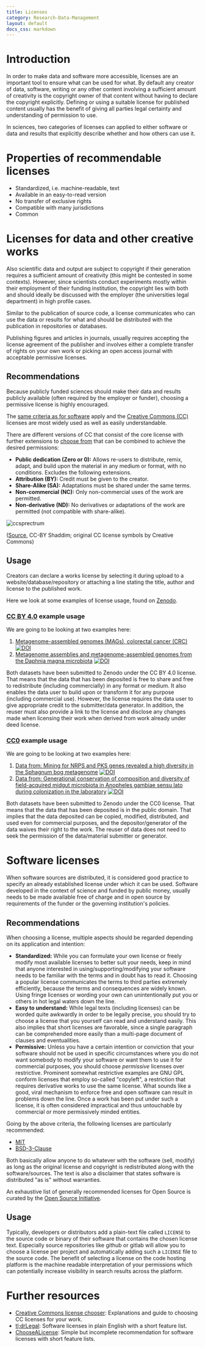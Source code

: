 ```yaml
---
title: Licenses
category: Research-Data-Management
layout: default
docs_css: markdown
---
```



# Introduction
In order to make data and software more accessible, licenses are an important tool to ensure what can be used for what.
By default any creator of data, software, writing or any other content involving a sufficient amount of creativity is the copyright owner of that content without having to declare the copyright explicitly.
Defining or using a suitable license for published content usually has the benefit of giving all parties legal certainty and understanding of permission to use.

In sciences, two categories of licenses can applied to either software or data and results that explicitly describe whether and how others can use it.

# Properties of recommendable licenses
* Standardized, i.e. machine-readable, text
* Available in an easy-to-read version
* No transfer of exclusive rights
* Compatible with many jurisdictions
* Common

# Licenses for data and other creative works
Also scientific data and output are subject to copyright if their generation requires a sufficient amount of creativity (this might be contested in some contexts).
However, since scientists conduct experiments mostly within their employment of their funding institution, the copyright lies with both and should ideally be discussed with the employer (the universities legal department) in high profile cases.

Similar to the publication of source code, a license communicates who can use the data or results for what and should be distributed with the publication in repositories or databases.

Publishing figures and articles in journals, usually requires accepting the license agreement of the publisher and involves either a complete transfer of rights on your own work or picking an open access journal with acceptable permissive licenses.


## Recommendations
Because publicly funded sciences should make their data and results publicly available (often required by the employer or funder), choosing a permissive license is highly encouraged.

The [same criteria as for software](#software-licenses) apply and the [Creative Commons (CC)](https://creativecommons.org) licenses are most widely used as well as easily understandable.

There are different versions of CC that consist of the core license with further extensions to [choose from](https://creativecommons.org/choose) that can be combined to achieve the desired permissions:

- **Public dedication (Zero or 0):** Allows re-users to distribute, remix, adapt, and build upon the material in any medium or format, with no conditions. Excludes the following extensions.
- **Attribution (BY):** Credit must be given to the creator.
- **Share-Alike (SA):** Adaptations must be shared under the same terms.
- **Non-commercial (NC):** Only non-commercial uses of the work are permitted.
- **Non-derivative (ND):** No derivatives or adaptations of the work are permitted (not compatible with share-alike).


![ccsprectrum](/nfdi4microbiota-knowledge-base/assets/img/Creative_commons_license_spectrum.svg)

([Source](https://commons.wikimedia.org/wiki/File:Creative_commons_license_spectrum.svg), CC-BY Shaddim; original CC license symbols by Creative Commons)


## Usage
Creators can declare a works license by selecting it during upload to a website/database/repository or attaching a line stating the title, author and license to the published work.

Here we look at some examples of license usage, found on [Zenodo](https://zenodo.org/).

### [CC BY 4.0](https://creativecommons.org/licenses/by/4.0/) example usage
We are going to be looking at two examples here: 
1. [Metagenome-assembled genomes (MAGs), colorectal cancer (CRC)](https://zenodo.org/records/7008911) [![DOI](https://zenodo.org/badge/DOI/10.5281/zenodo.7008911.svg)](https://doi.org/10.5281/zenodo.7008911)
2. [Metagenome assemblies and metagenome-assembled genomes from the Daphnia magna microbiota](https://zenodo.org/records/4435010) [![DOI](https://zenodo.org/badge/DOI/10.5281/zenodo.4435010.svg)](https://doi.org/10.5281/zenodo.4435010)

Both datasets have been submitted to Zenodo under the CC BY 4.0 license. That means that the data that has been deposited is free to share and free to redistribute (including commercially) in any format or medium. It also enables the data user to build upon or transform it for any purpose (including commercial use). However, the license requires the data user to give appropriate credit to the submitter/data generator. In addition, the reuser must also provide a link to the license and disclose any changes made when licensing their work when derived from work already under deed license.

### [CC0](https://creativecommons.org/publicdomain/zero/1.0/) example usage
We are going to be looking at two examples here:
1. [Data from: Mining for NRPS and PKS genes revealed a high diversity in the Sphagnum bog metagenome](https://zenodo.org/records/4976456) [![DOI](https://zenodo.org/badge/DOI/10.5061/dryad.hf56v.svg)](https://doi.org/10.5061/dryad.hf56v)
2. [Data from: Generational conservation of composition and diversity of field-acquired midgut microbiota in Anopheles gambiae sensu lato during colonization in the laboratory](https://zenodo.org/records/5001400) [![DOI](https://zenodo.org/badge/DOI/10.5061/dryad.98jj7gk.svg)](https://doi.org/10.5061/dryad.98jj7gk)

Both datasets have been submitted to Zenodo under the CC0 license. That means that the data that has been deposited is in the public domain. That implies that the data deposited can be copied, modified, distributed, and used even for commercial purposes, and the depositor/generator of the data waives their right to the work. The reuser of data does not need to seek the permission of the data/material submitter or generator.

# Software licenses
When software sources are distributed, it is considered good practice to specify an already established license under which it can be used.
Software developed in the context of science and funded by public money, usually needs to be made available free of charge and in open source by requirements of the funder or the governing institution's policies.


## Recommendations
When choosing a license, multiple aspects should be regarded depending on its application and intention:

- **Standardized:** While you can formulate your own license or freely modify most available licenses to better suit your needs, keep in mind that anyone interested in using/supporting/modifying your software needs to be familiar with the terms and in doubt has to read it.
Choosing a popular license communicates the terms to third parties extremely efficiently, because the terms and consequences are widely known.
Using fringe licenses or wording your own can unintentionally put you or others in hot legal waters down the line.
- **Easy to understand:** While legal texts (including licenses) can be worded quite awkwardly in order to be legally precise, you should try to choose a license that you yourself can read and understand easily.
This also implies that short licenses are favorable, since a single paragraph can be comprehended more easily than a multi-page document of clauses and eventualities.
- **Permissive:** Unless you have a certain intention or conviction that your software should not be used in specific circumstances where you do not want somebody to modify your software or want them to use it for commercial purposes, you should choose *permissive* licenses over restrictive.
Prominent somewhat restrictive examples are GNU GPL conform licenses that employ so-called "copyleft", a restriction that requires derivative works to use the same license.
What sounds like a good, viral mechanism to enforce free and open software can result in problems down the line.
Once a work has been put under such a license, it is often considered impractical and thus untouchable by commercial or more permissively minded entities.

Going by the above criteria, the following licenses are particularly recommended:

- [MIT](https://choosealicense.com/licenses/mit/)
- [BSD-3-Clause](https://opensource.org/licenses/BSD-3-Clause)

Both basically allow anyone to do whatever with the software (sell, modify) as long as the original license and copyright is redistributed along with the software/sources.
The text is also a disclaimer that states software is distributed "as is" without warranties.

An exhaustive list of generally recommended licenses for Open Source is curated by the [Open Source Initiative](https://opensource.org/licenses).


## Usage
Typically, developers or distributors add a plain-text file called `LICENSE` to the source code or binary of their software that contains the chosen license text.
Especially source repositories like github or gitlab will allow you to choose a license per project and automatically adding such a `LICENSE` file to the source code.
The benefit of selecting a license on the code hosting platform is the machine readable interpretation of your permissions which can potentially increase visibility in search results across the platform.

# Further resources

- [Creative Commons license chooser](https://creativecommons.org/choose): Explanations and guide to choosing CC licenses for your work.
- [tl;drLegal](https://tldrlegal.com/): Software licenses in plain English with a short feature list.
- [ChooseALicense](https://choosealicense.com/licenses/): Simple but incomplete recommendation for software licenses with short feature lists.
